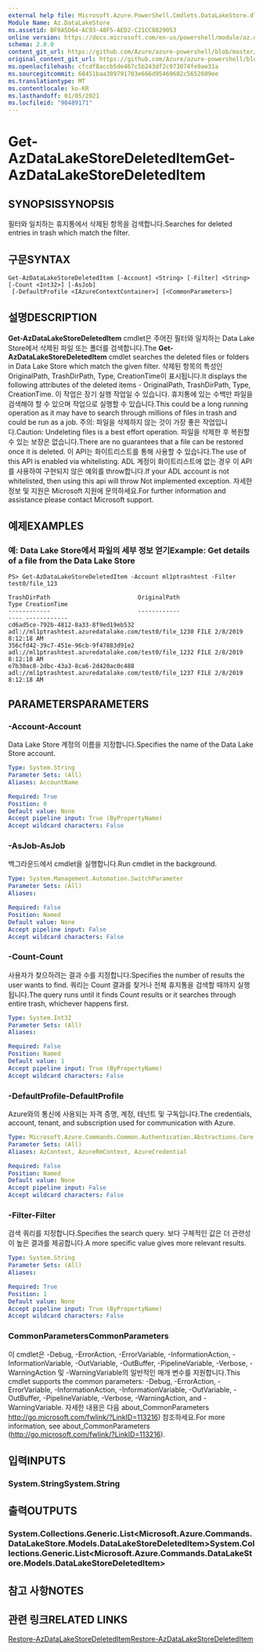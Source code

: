 ```yaml
---
external help file: Microsoft.Azure.PowerShell.Cmdlets.DataLakeStore.dll-Help.xml
Module Name: Az.DataLakeStore
ms.assetid: BF0A5D64-AC93-48F5-AED2-C21CC8829053
online version: https://docs.microsoft.com/en-us/powershell/module/az.datalakestore/get-azdatalakestoredeleteditem
schema: 2.0.0
content_git_url: https://github.com/Azure/azure-powershell/blob/master/src/DataLakeStore/DataLakeStore/help/Get-AzDataLakeStoreDeletedItem.md
original_content_git_url: https://github.com/Azure/azure-powershell/blob/master/src/DataLakeStore/DataLakeStore/help/Get-AzDataLakeStoreDeletedItem.md
ms.openlocfilehash: cfcdf8accb5de467c5b243df2c973074fe9ae31a
ms.sourcegitcommit: 68451baa389791703e666d95469602c5652609ee
ms.translationtype: MT
ms.contentlocale: ko-KR
ms.lasthandoff: 01/05/2021
ms.locfileid: "98489171"
---
```

# <span data-ttu-id="7a512-101">Get-AzDataLakeStoreDeletedItem</span><span class="sxs-lookup"><span data-stu-id="7a512-101">Get-AzDataLakeStoreDeletedItem</span></span>

## <span data-ttu-id="7a512-102">SYNOPSIS</span><span class="sxs-lookup"><span data-stu-id="7a512-102">SYNOPSIS</span></span>
<span data-ttu-id="7a512-103">필터와 일치하는 휴지통에서 삭제된 항목을 검색합니다.</span><span class="sxs-lookup"><span data-stu-id="7a512-103">Searches for deleted entries in trash which match the filter.</span></span>

## <span data-ttu-id="7a512-104">구문</span><span class="sxs-lookup"><span data-stu-id="7a512-104">SYNTAX</span></span>

```
Get-AzDataLakeStoreDeletedItem [-Account] <String> [-Filter] <String> [-Count <Int32>] [-AsJob]
 [-DefaultProfile <IAzureContextContainer>] [<CommonParameters>]
```

## <span data-ttu-id="7a512-105">설명</span><span class="sxs-lookup"><span data-stu-id="7a512-105">DESCRIPTION</span></span>
<span data-ttu-id="7a512-106">**Get-AzDataLakeStoreDeletedItem** cmdlet은 주어진 필터와 일치하는 Data Lake Store에서 삭제된 파일 또는 폴더를 검색합니다.</span><span class="sxs-lookup"><span data-stu-id="7a512-106">The **Get-AzDataLakeStoreDeletedItem** cmdlet searches the deleted files or folders in Data Lake Store which match the given filter.</span></span>
<span data-ttu-id="7a512-107">삭제된 항목의 특성인 OriginalPath, TrashDirPath, Type, CreationTime이 표시됩니다.</span><span class="sxs-lookup"><span data-stu-id="7a512-107">It displays the following attributes of the deleted items - OriginalPath, TrashDirPath, Type, CreationTime.</span></span>
<span data-ttu-id="7a512-108">이 작업은 장기 실행 작업일 수 있습니다. 휴지통에 있는 수백만 파일을 검색해야 할 수 있으며 작업으로 실행할 수 있습니다.</span><span class="sxs-lookup"><span data-stu-id="7a512-108">This could be a long running operation as it may have to search through millions of files in trash and could be run as a job.</span></span>
<span data-ttu-id="7a512-109">주의: 파일을 삭제하지 않는 것이 가장 좋은 작업입니다.</span><span class="sxs-lookup"><span data-stu-id="7a512-109">Caution: Undeleting files is a best effort operation.</span></span> <span data-ttu-id="7a512-110">파일을 삭제한 후 복원할 수 있는 보장은 없습니다.</span><span class="sxs-lookup"><span data-stu-id="7a512-110">There are no guarantees that a file can be restored once it is deleted.</span></span> <span data-ttu-id="7a512-111">이 API는 화이트리스트를 통해 사용할 수 있습니다.</span><span class="sxs-lookup"><span data-stu-id="7a512-111">The use of this API is enabled via whitelisting.</span></span> <span data-ttu-id="7a512-112">ADL 계정이 화이트리스트에 없는 경우 이 API를 사용하여 구현되지 않은 예외를 throw합니다.</span><span class="sxs-lookup"><span data-stu-id="7a512-112">If your ADL account is not whitelisted, then using this api will throw Not implemented exception.</span></span> <span data-ttu-id="7a512-113">자세한 정보 및 지원은 Microsoft 지원에 문의하세요.</span><span class="sxs-lookup"><span data-stu-id="7a512-113">For further information and assistance please contact Microsoft support.</span></span>

## <span data-ttu-id="7a512-114">예제</span><span class="sxs-lookup"><span data-stu-id="7a512-114">EXAMPLES</span></span>

### <span data-ttu-id="7a512-115">예: Data Lake Store에서 파일의 세부 정보 얻기</span><span class="sxs-lookup"><span data-stu-id="7a512-115">Example: Get details of a file from the Data Lake Store</span></span>
```
PS> Get-AzDataLakeStoreDeletedItem -Account ml1ptrashtest -Filter test0/file_123

TrashDirPath                         OriginalPath                                          Type CreationTime
------------                         ------------                                          ---- ------------
cd6ad5ce-792b-4812-8a33-8f9ed19eb532 adl://ml1ptrashtest.azuredatalake.com/test0/file_1230 FILE 2/8/2019 8:12:18 AM
356cfd42-39c7-451e-96cb-9f47883d91e2 adl://ml1ptrashtest.azuredatalake.com/test0/file_1232 FILE 2/8/2019 8:12:18 AM
e7b30ac8-2dbc-43a3-8ca6-2d420ac0c488 adl://ml1ptrashtest.azuredatalake.com/test0/file_1237 FILE 2/8/2019 8:12:18 AM
```

## <span data-ttu-id="7a512-116">PARAMETERS</span><span class="sxs-lookup"><span data-stu-id="7a512-116">PARAMETERS</span></span>

### <span data-ttu-id="7a512-117">-Account</span><span class="sxs-lookup"><span data-stu-id="7a512-117">-Account</span></span>
<span data-ttu-id="7a512-118">Data Lake Store 계정의 이름을 지정합니다.</span><span class="sxs-lookup"><span data-stu-id="7a512-118">Specifies the name of the Data Lake Store account.</span></span>

```yaml
Type: System.String
Parameter Sets: (All)
Aliases: AccountName

Required: True
Position: 0
Default value: None
Accept pipeline input: True (ByPropertyName)
Accept wildcard characters: False
```

### <span data-ttu-id="7a512-119">-AsJob</span><span class="sxs-lookup"><span data-stu-id="7a512-119">-AsJob</span></span>
<span data-ttu-id="7a512-120">백그라운드에서 cmdlet을 실행합니다.</span><span class="sxs-lookup"><span data-stu-id="7a512-120">Run cmdlet in the background.</span></span>

```yaml
Type: System.Management.Automation.SwitchParameter
Parameter Sets: (All)
Aliases:

Required: False
Position: Named
Default value: None
Accept pipeline input: False
Accept wildcard characters: False
```

### <span data-ttu-id="7a512-121">-Count</span><span class="sxs-lookup"><span data-stu-id="7a512-121">-Count</span></span>
<span data-ttu-id="7a512-122">사용자가 찾으하려는 결과 수를 지정합니다.</span><span class="sxs-lookup"><span data-stu-id="7a512-122">Specifies the number of results the user wants to find.</span></span> <span data-ttu-id="7a512-123">쿼리는 Count 결과를 찾거나 전체 휴지통을 검색할 때까지 실행됩니다.</span><span class="sxs-lookup"><span data-stu-id="7a512-123">The query runs until it finds Count results or it searches through entire trash, whichever happens first.</span></span>

```yaml
Type: System.Int32
Parameter Sets: (All)
Aliases:

Required: False
Position: Named
Default value: 1
Accept pipeline input: True (ByPropertyName)
Accept wildcard characters: False
```

### <span data-ttu-id="7a512-124">-DefaultProfile</span><span class="sxs-lookup"><span data-stu-id="7a512-124">-DefaultProfile</span></span>
<span data-ttu-id="7a512-125">Azure와의 통신에 사용되는 자격 증명, 계정, 테넌트 및 구독입니다.</span><span class="sxs-lookup"><span data-stu-id="7a512-125">The credentials, account, tenant, and subscription used for communication with Azure.</span></span>

```yaml
Type: Microsoft.Azure.Commands.Common.Authentication.Abstractions.Core.IAzureContextContainer
Parameter Sets: (All)
Aliases: AzContext, AzureRmContext, AzureCredential

Required: False
Position: Named
Default value: None
Accept pipeline input: False
Accept wildcard characters: False
```

### <span data-ttu-id="7a512-126">-Filter</span><span class="sxs-lookup"><span data-stu-id="7a512-126">-Filter</span></span>
<span data-ttu-id="7a512-127">검색 쿼리를 지정합니다.</span><span class="sxs-lookup"><span data-stu-id="7a512-127">Specifies the search query.</span></span> <span data-ttu-id="7a512-128">보다 구체적인 값은 더 관련성이 높은 결과를 제공합니다.</span><span class="sxs-lookup"><span data-stu-id="7a512-128">A more specific value gives more relevant results.</span></span>

```yaml
Type: System.String
Parameter Sets: (All)
Aliases:

Required: True
Position: 1
Default value: None
Accept pipeline input: True (ByPropertyName)
Accept wildcard characters: False
```

### <span data-ttu-id="7a512-129">CommonParameters</span><span class="sxs-lookup"><span data-stu-id="7a512-129">CommonParameters</span></span>
<span data-ttu-id="7a512-130">이 cmdlet은 -Debug, -ErrorAction, -ErrorVariable, -InformationAction, -InformationVariable, -OutVariable, -OutBuffer, -PipelineVariable, -Verbose, -WarningAction 및 -WarningVariable의 일반적인 매개 변수를 지원합니다.</span><span class="sxs-lookup"><span data-stu-id="7a512-130">This cmdlet supports the common parameters: -Debug, -ErrorAction, -ErrorVariable, -InformationAction, -InformationVariable, -OutVariable, -OutBuffer, -PipelineVariable, -Verbose, -WarningAction, and -WarningVariable.</span></span> <span data-ttu-id="7a512-131">자세한 내용은 다음 about_CommonParameters http://go.microsoft.com/fwlink/?LinkID=113216) 참조하세요.</span><span class="sxs-lookup"><span data-stu-id="7a512-131">For more information, see about_CommonParameters (http://go.microsoft.com/fwlink/?LinkID=113216).</span></span>

## <span data-ttu-id="7a512-132">입력</span><span class="sxs-lookup"><span data-stu-id="7a512-132">INPUTS</span></span>

### <span data-ttu-id="7a512-133">System.String</span><span class="sxs-lookup"><span data-stu-id="7a512-133">System.String</span></span>

## <span data-ttu-id="7a512-134">출력</span><span class="sxs-lookup"><span data-stu-id="7a512-134">OUTPUTS</span></span>

### <span data-ttu-id="7a512-135">System.Collections.Generic.List<Microsoft.Azure.Commands.DataLakeStore.Models.DataLakeStoreDeletedItem></span><span class="sxs-lookup"><span data-stu-id="7a512-135">System.Collections.Generic.List<Microsoft.Azure.Commands.DataLakeStore.Models.DataLakeStoreDeletedItem></span></span>

## <span data-ttu-id="7a512-136">참고 사항</span><span class="sxs-lookup"><span data-stu-id="7a512-136">NOTES</span></span>

## <span data-ttu-id="7a512-137">관련 링크</span><span class="sxs-lookup"><span data-stu-id="7a512-137">RELATED LINKS</span></span>

[<span data-ttu-id="7a512-138">Restore-AzDataLakeStoreDeletedItem</span><span class="sxs-lookup"><span data-stu-id="7a512-138">Restore-AzDataLakeStoreDeletedItem</span></span>](./Restore-AzDataLakeStoreDeletedItem.md)